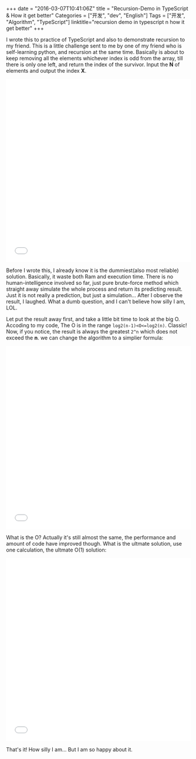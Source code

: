 +++
date = "2016-03-07T10:41:06Z"
title = "Recursion-Demo in TypeScript & How it get better"
Categories = ["开发", "dev", "English"]
Tags = ["开发", "Algorithm", "TypeScript"]
linktitle="recursion demo in typescript n how it get better"
+++

I wrote this to practice of TypeScript and also to demonstrate recursion to my friend. This is a little challenge sent to me by one of my friend who is self-learning python, and recursion at the same time. Basically is about to keep removing all the elements whichever index is odd from the array, till there is only one left, and return the index of the survivor. Input the **N** of elements and output the index **X**.

<iframe width="100%" height="500" src="//jsfiddle.net/qiansen1386/yLdr5082/embedded/js,html,result/" allowfullscreen="allowfullscreen" frameborder="0"></iframe>

Before I wrote this, I already know it is the dummiest(also most reliable) solution. Basically, it waste both Ram and execution time. There is no human-intelligence involved so far, just pure brute-force method which straight away simulate the whole process and return its predicting result. Just it is not really a prediction, but just a simulation... After I observe the result, I laughed. What a dumb question, and I can't believe how silly I am, LOL.

Let put the result away first, and take a little bit time to look at the big O. Accoding to my code, The O is in the range `log2(n-1)<O<=log2(n)`. Classic! Now, if you notice, the result is always the greatest `2^n` which does not exceed the **n**. we can change the algorithm to a simplier formula:

<iframe width="100%" height="500" src="//jsfiddle.net/qiansen1386/zvLu7re5/embedded/js,html,result/" allowfullscreen="allowfullscreen" frameborder="0"></iframe>

What is the O? Actually it's still almost the same, the performance and amount of code have improved though.
What is the ultmate solution, use one calculation, the ultmate O(1) solution:

<iframe width="100%" height="500" src="//jsfiddle.net/qiansen1386/cvasL16t/embedded/js,html,result/" allowfullscreen="allowfullscreen" frameborder="0"></iframe> 

That's it! How silly I am... But I am so happy about it.